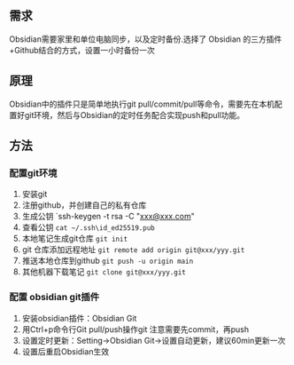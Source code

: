 ## 需求
Obsidian需要家里和单位电脑同步，以及定时备份.选择了 Obsidian 的三方插件+Github结合的方式，设置一小时备份一次

## 原理
Obsidian中的插件只是简单地执行git pull/commit/pull等命令，需要先在本机配置好git环境，然后与Obsidian的定时任务配合实现push和pull功能。

## 方法
### 配置git环境
1. 安装git
2. 注册github，并创建自己的私有仓库
3. 生成公钥 `ssh-keygen -t rsa -C "xxx@xxx.com"
4. 查看公钥 `cat ~/.ssh\id_ed25519.pub`
5. 本地笔记生成git仓库 `git init`
6. git 仓库添加远程地址 `git remote add origin git@xxx/yyy.git`
7. 推送本地仓库到github `git push -u origin main`
8. 其他机器下载笔记 `git clone git@xxx/yyy.git`
### 配置 obsidian git插件
1. 安装obsidian插件：Obsidian Git
2. 用Ctrl+p命令行Git pull/push操作git 注意需要先commit，再push
3. 设置定时更新：Setting->Obsidian Git->设置自动更新，建议60min更新一次
4. 设置后重启Obsidian生效